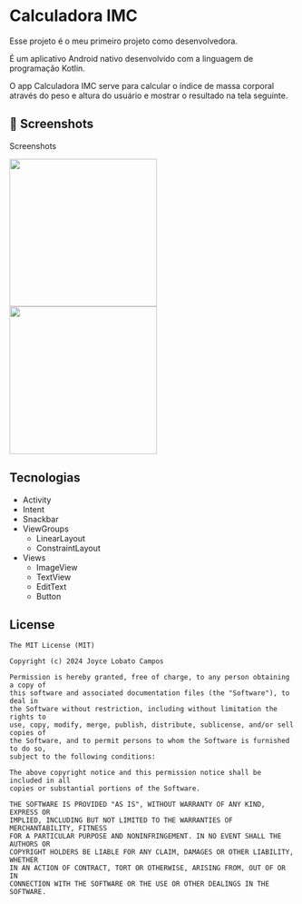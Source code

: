 # Calculadora IMC
Esse projeto é o meu primeiro projeto como desenvolvedora.

É um aplicativo Android nativo desenvolvido com a linguagem de programação Kotlin. 

O app Calculadora IMC serve para calcular o índice de massa corporal através do peso e altura do usuário e mostrar o resultado na tela seguinte.  

## :camera_flash: Screenshots
<!-- You can add more screenshots here if you like -->
Screenshots


<img src= "https://github.com/joycelobato/CalculadoraIMC/assets/166595381/b60d2f37-eb9e-4def-9cef-c25a2da6b931" width=260/>
<img src= "https://github.com/joycelobato/CalculadoraIMC/assets/166595381/b8e08f5c-fd58-4033-af6e-679c922055b2" width=260/>

## Tecnologias
- Activity
- Intent
- Snackbar
- ViewGroups
  - LinearLayout
  - ConstraintLayout
- Views
  - ImageView
  - TextView
  - EditText
  - Button


## License
```
The MIT License (MIT)

Copyright (c) 2024 Joyce Lobato Campos

Permission is hereby granted, free of charge, to any person obtaining a copy of
this software and associated documentation files (the "Software"), to deal in
the Software without restriction, including without limitation the rights to
use, copy, modify, merge, publish, distribute, sublicense, and/or sell copies of
the Software, and to permit persons to whom the Software is furnished to do so,
subject to the following conditions:

The above copyright notice and this permission notice shall be included in all
copies or substantial portions of the Software.

THE SOFTWARE IS PROVIDED "AS IS", WITHOUT WARRANTY OF ANY KIND, EXPRESS OR
IMPLIED, INCLUDING BUT NOT LIMITED TO THE WARRANTIES OF MERCHANTABILITY, FITNESS
FOR A PARTICULAR PURPOSE AND NONINFRINGEMENT. IN NO EVENT SHALL THE AUTHORS OR
COPYRIGHT HOLDERS BE LIABLE FOR ANY CLAIM, DAMAGES OR OTHER LIABILITY, WHETHER
IN AN ACTION OF CONTRACT, TORT OR OTHERWISE, ARISING FROM, OUT OF OR IN
CONNECTION WITH THE SOFTWARE OR THE USE OR OTHER DEALINGS IN THE SOFTWARE.
```
